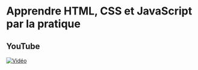 # Apprendre HTML, CSS et JavaScript par la pratique

## YouTube

[![Vidéo](https://i3.ytimg.com/vi/B2W_NHDax5w/maxresdefault.jpg)](https://www.youtube.com/watch?v=B2W_NHDax5w)